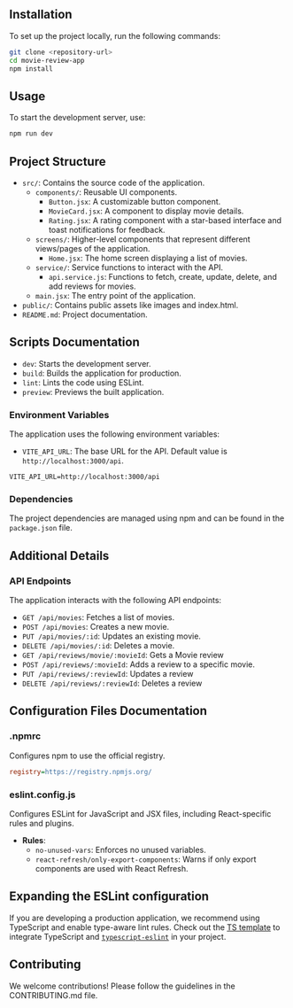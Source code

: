 ## Installation

To set up the project locally, run the following commands:

```bash
git clone <repository-url>
cd movie-review-app
npm install
```

## Usage

To start the development server, use:

```bash
npm run dev
```
## Project Structure

- `src/`: Contains the source code of the application.
  - `components/`: Reusable UI components.
    - `Button.jsx`: A customizable button component.
    - `MovieCard.jsx`: A component to display movie details.
    - `Rating.jsx`: A rating component with a star-based interface and toast notifications for feedback.
  - `screens/`: Higher-level components that represent different views/pages of the application.
    - `Home.jsx`: The home screen displaying a list of movies.
  - `service/`: Service functions to interact with the API.
    - `api.service.js`: Functions to fetch, create, update, delete, and add reviews for movies.
  - `main.jsx`: The entry point of the application.
- `public/`: Contains public assets like images and index.html.
- `README.md`: Project documentation.

## Scripts Documentation

- `dev`: Starts the development server.
- `build`: Builds the application for production.
- `lint`: Lints the code using ESLint.
- `preview`: Previews the built application.

### Environment Variables

The application uses the following environment variables:

- `VITE_API_URL`: The base URL for the API. Default value is `http://localhost:3000/api`.

```
VITE_API_URL=http://localhost:3000/api
```

### Dependencies

The project dependencies are managed using npm and can be found in the `package.json` file.


## Additional Details

### API Endpoints

The application interacts with the following API endpoints:

- `GET /api/movies`: Fetches a list of movies.
- `POST /api/movies`: Creates a new movie.
- `PUT /api/movies/:id`: Updates an existing movie.
- `DELETE /api/movies/:id`: Deletes a movie.
- `GET /api/reviews/movie/:movieId`: Gets a Movie review
- `POST /api/reviews/:movieId`: Adds a review to a specific movie.
- `PUT /api/reviews/:reviewId`: Updates a review
- `DELETE /api/reviews/:reviewId`: Deletes a review

## Configuration Files Documentation

### .npmrc

Configures npm to use the official registry.

```ini
registry=https://registry.npmjs.org/
```

### eslint.config.js

Configures ESLint for JavaScript and JSX files, including React-specific rules and plugins.

- **Rules**:
  - `no-unused-vars`: Enforces no unused variables.
  - `react-refresh/only-export-components`: Warns if only export components are used with React Refresh.


## Expanding the ESLint configuration

If you are developing a production application, we recommend using TypeScript and enable type-aware lint rules. Check out the [TS template](https://github.com/vitejs/vite/tree/main/packages/create-vite/template-react-ts) to integrate TypeScript and [`typescript-eslint`](https://typescript-eslint.io) in your project.

## Contributing

We welcome contributions! Please follow the guidelines in the CONTRIBUTING.md file.

